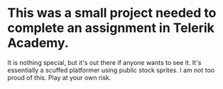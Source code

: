 # This was a small project needed to complete an assignment in Telerik Academy.
It is nothing special, but it's out there if anyone wants to see it. It's essentially a scuffed platformer using public stock sprites. I am not too proud of this. Play at your own risk.
